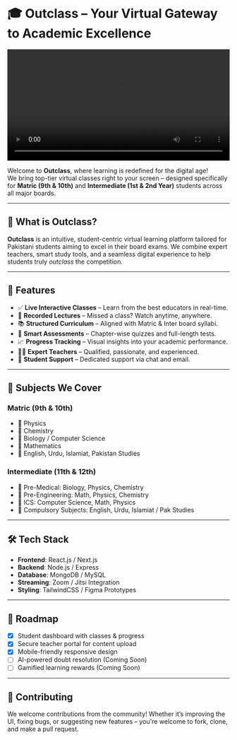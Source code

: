 # 🎓 Outclass – Your Virtual Gateway to Academic Excellence

<video src="outclass.mp4" width="100%" controls></video>

Welcome to **Outclass**, where learning is redefined for the digital age!  
We bring top-tier virtual classes right to your screen – designed specifically for **Matric (9th & 10th)** and **Intermediate (1st & 2nd Year)** students across all major boards.

---

## 🚀 What is Outclass?

**Outclass** is an intuitive, student-centric virtual learning platform tailored for Pakistani students aiming to excel in their board exams. We combine expert teachers, smart study tools, and a seamless digital experience to help students truly *outclass* the competition.

---

## 🌟 Features

- ✅ **Live Interactive Classes** – Learn from the best educators in real-time.
- 🎥 **Recorded Lectures** – Missed a class? Watch anytime, anywhere.
- 📚 **Structured Curriculum** – Aligned with Matric & Inter board syllabi.
- 📝 **Smart Assessments** – Chapter-wise quizzes and full-length tests.
- 📈 **Progress Tracking** – Visual insights into your academic performance.
- 👩‍🏫 **Expert Teachers** – Qualified, passionate, and experienced.
- 💬 **Student Support** – Dedicated support via chat and email.

---

## 📖 Subjects We Cover

### Matric (9th & 10th)
- 📘 Physics
- 📗 Chemistry
- 📙 Biology / Computer Science
- 📕 Mathematics
- 📒 English, Urdu, Islamiat, Pakistan Studies

### Intermediate (11th & 12th)
- 📘 Pre-Medical: Biology, Physics, Chemistry
- 📗 Pre-Engineering: Math, Physics, Chemistry
- 📙 ICS: Computer Science, Math, Physics
- 📒 Compulsory Subjects: English, Urdu, Islamiat / Pak Studies

---

## 🛠️ Tech Stack

- **Frontend**: React.js / Next.js  
- **Backend**: Node.js / Express  
- **Database**: MongoDB / MySQL  
- **Streaming**: Zoom / Jitsi Integration  
- **Styling**: TailwindCSS / Figma Prototypes

---

## 🚧 Roadmap

- [x] Student dashboard with classes & progress
- [x] Secure teacher portal for content upload
- [x] Mobile-friendly responsive design
- [ ] AI-powered doubt resolution (Coming Soon)
- [ ] Gamified learning rewards (Coming Soon)

---

## 🤝 Contributing

We welcome contributions from the community! Whether it’s improving the UI, fixing bugs, or suggesting new features – you're welcome to fork, clone, and make a pull request.
